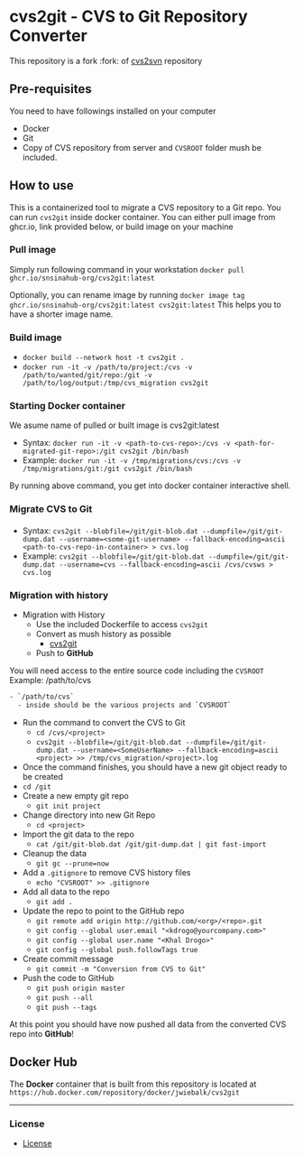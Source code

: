 # cvs2git - CVS to Git Repository Converter

This repository is a fork :fork: of [cvs2svn](https://github.com/mhagger/cvs2svn) repository

## Pre-requisites
You need to have followings installed on your computer
* Docker
* Git
* Copy of CVS repository from server and `CVSROOT` folder mush be included.

## How to use
This is a containerized tool to migrate a CVS repository to a Git repo. You can run `cvs2git` inside docker container. You can either pull image from ghcr.io, link provided below, or build image on your machine

### Pull image
Simply run following command in your workstation
`docker pull ghcr.io/snsinahub-org/cvs2git:latest`

Optionally, you can rename image by running 
`docker image tag ghcr.io/snsinahub-org/cvs2git:latest cvs2git:latest`
This helps you to have a shorter image name.


### Build image

* `docker build --network host -t cvs2git .`
* `docker run -it -v /path/to/project:/cvs -v /path/to/wanted/git/repo:/git -v /path/to/log/output:/tmp/cvs_migration cvs2git`


### Starting Docker container
We asume name of pulled or built image is cvs2git:latest
* Syntax: `docker run -it -v <path-to-cvs-repo>:/cvs -v <path-for-migrated-git-repo>:/git cvs2git /bin/bash`
* Example: `docker run -it -v /tmp/migrations/cvs:/cvs -v /tmp/migrations/git:/git cvs2git /bin/bash`

By running above command, you get into docker container interactive shell.

### Migrate CVS to Git
#### 
- Syntax: `cvs2git --blobfile=/git/git-blob.dat --dumpfile=/git/git-dump.dat --username=<some-git-username> --fallback-encoding=ascii <path-to-cvs-repo-in-container> > cvs.log`
- Example: `cvs2git --blobfile=/git/git-blob.dat --dumpfile=/git/git-dump.dat --username=cvs --fallback-encoding=ascii /cvs/cvsws > cvs.log`




### Migration with history
- Migration with History
  - Use the included Dockerfile to access `cvs2git`
  - Convert as mush history as possible
    - [cvs2git](http://clusterfrak.com/devops/git/git_cvs2git/)
  - Push to **GitHub**

You will need access to the entire source code including the `CVSROOT`
Example: /path/to/cvs

```bash
- `/path/to/cvs`
  - inside should be the various projects and `CVSROOT`
```

- Run the command to convert the CVS to Git
  - `cd /cvs/<project>`
  - `cvs2git --blobfile=/git/git-blob.dat --dumpfile=/git/git-dump.dat --username=<SomeUserName> --fallback-encoding=ascii <project> >> /tmp/cvs_migration/<project>.log`
- Once the command finishes, you should have a new git object ready to be created
- `cd /git`
- Create a new empty git repo
  - `git init project`
- Change directory into new Git Repo
  - `cd <project>`
- Import the git data to the repo
  - `cat /git/git-blob.dat /git/git-dump.dat | git fast-import`
- Cleanup the data
  - `git gc --prune=now`
- Add a `.gitignore` to remove CVS history files
  - `echo "CVSROOT" >> .gitignore`
- Add all data to the repo
  - `git add .`
- Update the repo to point to the GitHub repo
  - `git remote add origin http://github.com/<org>/<repo>.git`
  - `git config --global user.email "<kdrogo@yourcompany.com>"`
  - `git config --global user.name "<Khal Drogo>"`
  - `git config --global push.followTags true`
- Create commit message
  - `git commit -m "Conversion from CVS to Git"`
- Push the code to GitHub
  - `git push origin master`
  - `git push --all`
  - `git push --tags`

At this point you should have now pushed all data from the converted CVS repo into **GitHub**!

## Docker Hub
The **Docker** container that is built from this repository is located at `https://hub.docker.com/repository/docker/jwiebalk/cvs2git`

--------------------------------------------------------------------------------

### License
- [License](https://github.com/jwiebalk/docker-cvs2git/blob/master/LICENSE)